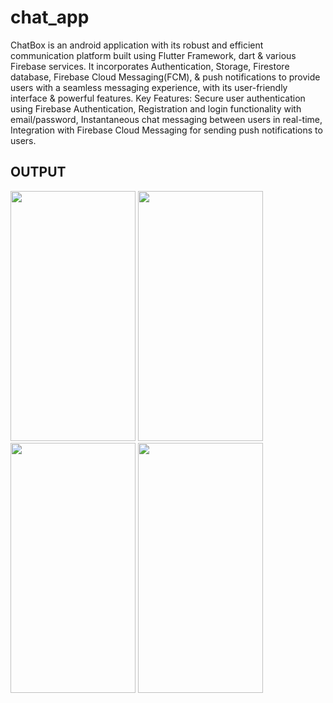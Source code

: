 # chat_app

ChatBox is an android application with its robust and efficient communication platform built using Flutter Framework, dart & various Firebase services.
It incorporates Authentication, Storage, Firestore database, Firebase Cloud Messaging(FCM), & push notifications to provide users with a seamless messaging experience, with its user-friendly interface & powerful features.
Key  Features: Secure user authentication using Firebase Authentication, Registration and login functionality with email/password, Instantaneous chat messaging between users in real-time, Integration with Firebase Cloud Messaging for sending push notifications to users.

## OUTPUT
<img src = "https://github.com/CodeCrypt05/ChatApp/assets/61696855/0e5a7834-0ab7-427e-aff3-d406eca98852.png" width="200" height = "400" >
<img src = "https://github.com/CodeCrypt05/ChatApp/assets/61696855/6b07c05d-d327-47ff-a1e4-a320f80513a7.png" width="200" height = "400" >
<img src = "https://github.com/CodeCrypt05/ChatApp/assets/61696855/d6d0acc2-8f70-4cd8-bf12-0324057db169.png" width="200" height = "400" >
<img src = "https://github.com/CodeCrypt05/ChatApp/assets/61696855/782b48b7-3f09-42c2-b256-78b369a2f106.png" width="200" height = "400" >

